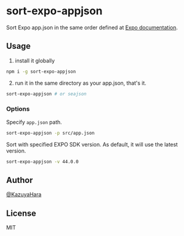 # sort-expo-appjson

Sort Expo app.json in the same order defined at [Expo documentation](https://docs.expo.dev/versions/latest/config/app/).

## Usage

1. install it globally

```sh
npm i -g sort-expo-appjson
```

2. run it in the same directory as your app.json, that's it.

```sh
sort-expo-appjson # or seajson
```

### Options

Specify `app.json` path.

```sh
sort-expo-appjson -p src/app.json
```

Sort with specified EXPO SDK version. As default, it will use the latest version.

```sh
sort-expo-appjson -v 44.0.0
```

## Author

[@KazuyaHara](https://github.com/KazuyaHara)

## License

MIT
